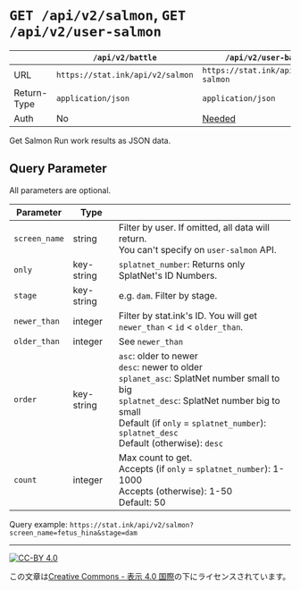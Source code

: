 `GET /api/v2/salmon`, `GET /api/v2/user-salmon`
===============================================

| |`/api/v2/battle`|`/api/v2/user-battle`|
|-|-|-|
|URL|`https://stat.ink/api/v2/salmon`|`https://stat.ink/api/v2/user-salmon`|
|Return-Type|`application/json`|`application/json`|
|Auth|No|[Needed](authorization.md)|

Get Salmon Run work results as JSON data.


Query Parameter
---------------

All parameters are optional.

|Parameter|Type| |
|---------|----|-|
|`screen_name`|string|Filter by user. If omitted, all data will return.<br>You can't specify on `user-salmon` API.|
|`only`|key-string|`splatnet_number`: Returns only SplatNet's ID Numbers.|
|`stage`|key-string|e.g. `dam`. Filter by stage.|
|`newer_than`|integer|Filter by stat.ink's ID. You will get `newer_than` < `id` < `older_than`.|
|`older_than`|integer|See `newer_than`|
|`order`|key-string|`asc`: older to newer<br>`desc`: newer to older<br>`splanet_asc`: SplatNet number small to big<br>`splatnet_desc`: SplatNet number big to small<br>Default (if `only` = `splatnet_number`): `splatnet_desc`<br>Default (otherwise): `desc`|
|`count`|integer|Max count to get.<br>Accepts (if `only` = `splatnet_number`): 1-1000<br>Accepts (otherwise): 1-50<br>Default: 50|

Query example: `https://stat.ink/api/v2/salmon?screen_name=fetus_hina&stage=dam`

----

[![CC-BY 4.0](https://stat.ink/static-assets/cc/cc-by.svg)](http://creativecommons.org/licenses/by/4.0/deed.ja)

この文章は[Creative Commons - 表示 4.0 国際](http://creativecommons.org/licenses/by/4.0/deed.ja)の下にライセンスされています。
